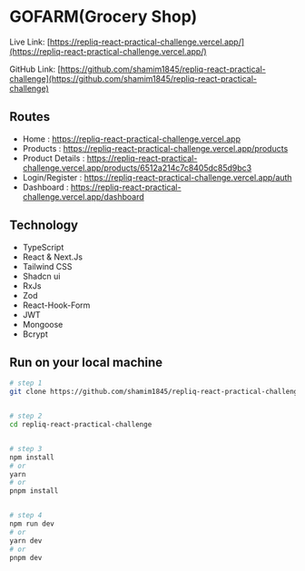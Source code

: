 # GOFARM(Grocery Shop)

Live Link: [https://repliq-react-practical-challenge.vercel.app/](https://repliq-react-practical-challenge.vercel.app/)

GitHub Link: [https://github.com/shamim1845/repliq-react-practical-challenge](https://github.com/shamim1845/repliq-react-practical-challenge)

## Routes

- Home : https://repliq-react-practical-challenge.vercel.app
- Products : https://repliq-react-practical-challenge.vercel.app/products
- Product Details : https://repliq-react-practical-challenge.vercel.app/products/6512a214c7c8405dc85d9bc3
- Login/Register : https://repliq-react-practical-challenge.vercel.app/auth
- Dashboard : https://repliq-react-practical-challenge.vercel.app/dashboard

## Technology

- TypeScript
- React & Next.Js
- Tailwind CSS
- Shadcn ui
- RxJs
- Zod
- React-Hook-Form
- JWT
- Mongoose
- Bcrypt

## Run on your local machine

```bash
# step 1
git clone https://github.com/shamim1845/repliq-react-practical-challenge.git


# step 2
cd repliq-react-practical-challenge


# step 3
npm install
# or
yarn
# or
pnpm install


# step 4
npm run dev
# or
yarn dev
# or
pnpm dev
```
